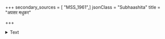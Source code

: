 +++
secondary_sources = [ "MSS_1961",]
jsonClass = "Subhaashita"
title = "अपसर मधुकर"

+++

<details><summary>Text</summary>

अपसर मधुकर दूरं परिमलबहुलेऽपि केतकीकुसुमे।  
इह नहि मधुलवलाभो भवति परं धूलिधूसरं वदनम्॥
</details>
